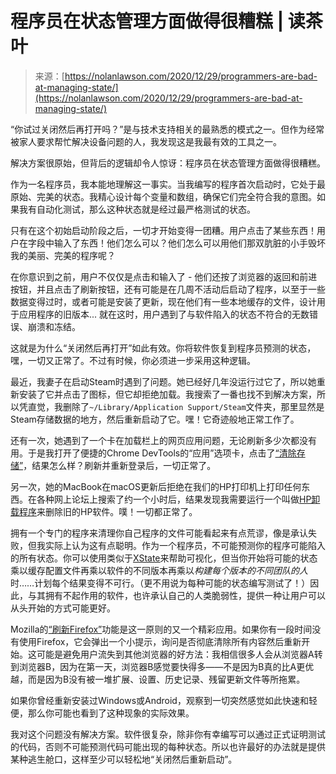 <!--yml

category: 未分类

date: 2024-05-29 12:37:59

-->

# 程序员在状态管理方面做得很糟糕 | 读茶叶

> 来源：[https://nolanlawson.com/2020/12/29/programmers-are-bad-at-managing-state/](https://nolanlawson.com/2020/12/29/programmers-are-bad-at-managing-state/)

“你试过关闭然后再打开吗？”是与技术支持相关的最熟悉的模式之一。但作为经常被家人要求帮忙解决设备问题的人，我发现这是我最有效的工具之一。

解决方案很原始，但背后的逻辑却令人惊讶：程序员在状态管理方面做得很糟糕。

作为一名程序员，我本能地理解这一事实。当我编写的程序首次启动时，它处于最原始、完美的状态。我精心设计每个变量和数组，确保它们完全符合我的意图。如果我有自动化测试，那么这种状态就是经过最严格测试的状态。

只有在这个初始启动阶段之后，一切才开始变得一团糟。用户点击了某些东西！用户在字段中输入了东西！他们怎么可以？他们怎么可以用他们那双肮脏的小手毁坏我的美丽、完美的程序呢？

在你意识到之前，用户不仅仅是点击和输入了 - 他们还按了浏览器的返回和前进按钮，并且点击了刷新按钮，还有可能是在几周不活动后启动了程序，以至于一些数据变得过时，或者可能是安装了更新，现在他们有一些本地缓存的文件，设计用于应用程序的旧版本... 就在这时，用户遇到了与软件陷入的状态不符合的无数错误、崩溃和冻结。

这就是为什么“关闭然后再打开”如此有效。你将软件恢复到程序员预测的状态，嘿，一切又正常了。不过有时候，你必须进一步采用这种逻辑。

最近，我妻子在启动Steam时遇到了问题。她已经好几年没运行过它了，所以她重新安装了它并点击了图标，但它却拒绝加载。我搜索了一番也找不到解决方案，所以凭直觉，我删除了`~/Library/Application Support/Steam`文件夹，那里显然是Steam存储数据的地方，然后重新启动了它。嘿！它奇迹般地正常工作了。

还有一次，她遇到了一个卡在加载栏上的网页应用问题，无论刷新多少次都没有用。于是我打开了便捷的Chrome DevTools的“应用”选项卡，点击了[“清除存储”](https://developers.google.com/web/tools/chrome-devtools/manage-data/local-storage#clear-storage)，结果怎么样？刷新并重新登录后，一切正常了。

另一次，她的MacBook在macOS更新后拒绝在我们的HP打印机上打印任何东西。在各种网上论坛上搜索了约一个小时后，结果发现我需要运行一个叫做[HP卸载程序](https://support.hp.com/us-en/document/c02440673)来删除旧的HP软件。噗！一切都正常了。

拥有一个专门的程序来清理你自己程序的文件可能看起来有点荒谬，像是承认失败，但我实际上认为这有点聪明。作为一个程序员，不可能预测你的程序可能陷入的所有状态。你可以使用类似于[XState](https://xstate.js.org/)来帮助可视化，但当你开始将可能的状态乘以缓存配置文件再乘以软件的不同版本再乘以*构建每个版本的不同团队的人*时……计划每个结果变得不可行。（更不用说为每种可能的状态编写测试了！）因此，与其拥有不起作用的软件，也许承认自己的人类脆弱性，提供一种让用户可以从头开始的方式可能更好。

Mozilla的[“刷新Firefox”](https://support.mozilla.org/en-US/kb/refresh-firefox-reset-add-ons-and-settings)功能是这一原则的又一个精彩应用。如果你有一段时间没有使用Firefox，它会弹出一个小提示，询问是否彻底清除所有内容然后重新开始。这可能是避免用户流失到其他浏览器的好方法：我相信很多人会从浏览器A转到浏览器B，因为在第一天，浏览器B感觉要快得多——不是因为B真的比A更优越，而是因为B没有被一堆扩展、设置、历史记录、残留更新文件等所拖累。

如果你曾经重新安装过Windows或Android，观察到一切突然感觉如此快速和轻便，那么你可能也看到了这种现象的实际效果。

我对这个问题没有解决方案。软件很复杂，除非你有幸编写可以通过正式证明测试的代码，否则不可能预测代码可能出现的每种状态。所以也许最好的办法就是提供某种逃生舱口，这样至少可以轻松地“关闭然后重新启动”。
